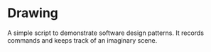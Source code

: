 # Drawing
A simple script to demonstrate software design patterns. It records commands and keeps track of an imaginary scene.
